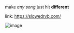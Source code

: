 make _any song_ just hit **different** 

link: https://slowedrvb.com/ 

![image](https://github.com/jerryzhou196/slowedrvb/assets/46613983/30879709-cd5b-4351-9a85-e1910e8e0b9e)


